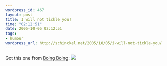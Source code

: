 ```yaml
--- 
wordpress_id: 467
layout: post
title: I will not tickle you!
time: "02:12:51"
date: 2005-10-05 02:12:51
tags: 
- humour
wordpress_url: http://schinckel.net/2005/10/05/i-will-not-tickle-you/
---
```

Got this one from [Boing Boing][1]: ![][2]

   [1]: http://www.boingboing.net
   [2]: /images/vaderelmodeathwar.jpg

